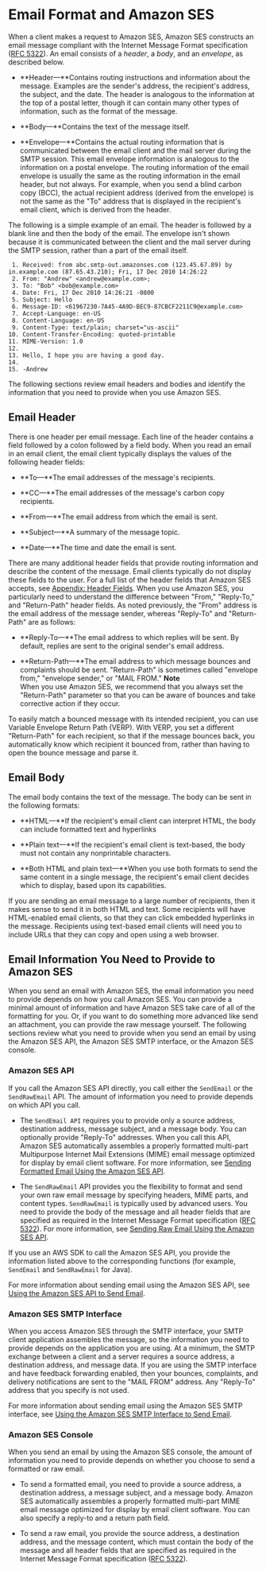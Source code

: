 # Email Format and Amazon SES<a name="email-format"></a>

When a client makes a request to Amazon SES, Amazon SES constructs an email message compliant with the Internet Message Format specification \([RFC 5322](https://www.ietf.org/rfc/rfc5322.txt)\)\. An email consists of a *header*, a *body*, and an *envelope*, as described below\.

+ **Header—**Contains routing instructions and information about the message\. Examples are the sender's address, the recipient's address, the subject, and the date\. The header is analogous to the information at the top of a postal letter, though it can contain many other types of information, such as the format of the message\. 

+ **Body—**Contains the text of the message itself\.

+ **Envelope—**Contains the actual routing information that is communicated between the email client and the mail server during the SMTP session\. This email envelope information is analogous to the information on a postal envelope\. The routing information of the email envelope is usually the same as the routing information in the email header, but not always\. For example, when you send a blind carbon copy \(BCC\), the actual recipient address \(derived from the envelope\) is not the same as the "To" address that is displayed in the recipient's email client, which is derived from the header\.

The following is a simple example of an email\. The header is followed by a blank line and then the body of the email\. The envelope isn't shown because it is communicated between the client and the mail server during the SMTP session, rather than a part of the email itself\. 

```
 1. Received: from abc.smtp-out.amazonses.com (123.45.67.89) by in.example.com (87.65.43.210); Fri, 17 Dec 2010 14:26:22
 2. From: "Andrew" <andrew@example.com>;
 3. To: "Bob" <bob@example.com>
 4. Date: Fri, 17 Dec 2010 14:26:21 -0800
 5. Subject: Hello
 6. Message-ID: <61967230-7A45-4A9D-BEC9-87CBCF2211C9@example.com>
 7. Accept-Language: en-US
 8. Content-Language: en-US
 9. Content-Type: text/plain; charset="us-ascii"
10. Content-Transfer-Encoding: quoted-printable
11. MIME-Version: 1.0
12. 
13. Hello, I hope you are having a good day.
14. 
15. -Andrew
```

The following sections review email headers and bodies and identify the information that you need to provide when you use Amazon SES\.

## Email Header<a name="email-header"></a>

There is one header per email message\. Each line of the header contains a field followed by a colon followed by a field body\. When you read an email in an email client, the email client typically displays the values of the following header fields:

+ **To—**The email addresses of the message's recipients\.

+ **CC—**The email addresses of the message's carbon copy recipients\.

+ **From—**The email address from which the email is sent\.

+ **Subject—**A summary of the message topic\.

+ **Date—**The time and date the email is sent\.

There are many additional header fields that provide routing information and describe the content of the message\. Email clients typically do not display these fields to the user\. For a full list of the header fields that Amazon SES accepts, see [Appendix: Header Fields](header-fields.md)\. When you use Amazon SES, you particularly need to understand the difference between "From," "Reply\-To," and "Return\-Path" header fields\. As noted previously, the "From" address is the email address of the message sender, whereas "Reply\-To" and "Return\-Path" are as follows:

+ **Reply\-To—**The email address to which replies will be sent\. By default, replies are sent to the original sender's email address\.

+ **Return\-Path—**The email address to which message bounces and complaints should be sent\. "Return\-Path" is sometimes called "envelope from," "envelope sender," or "MAIL FROM\."
**Note**  
When you use Amazon SES, we recommend that you always set the "Return\-Path" parameter so that you can be aware of bounces and take corrective action if they occur\.

To easily match a bounced message with its intended recipient, you can use Variable Envelope Return Path \(VERP\)\. With VERP, you set a different "Return\-Path" for each recipient, so that if the message bounces back, you automatically know which recipient it bounced from, rather than having to open the bounce message and parse it\.

## Email Body<a name="email-body"></a>

The email body contains the text of the message\. The body can be sent in the following formats:

+ **HTML—**If the recipient's email client can interpret HTML, the body can include formatted text and hyperlinks

+ **Plain text—**If the recipient's email client is text\-based, the body must not contain any nonprintable characters\.

+ **Both HTML and plain text—**When you use both formats to send the same content in a single message, the recipient's email client decides which to display, based upon its capabilities\.

If you are sending an email message to a large number of recipients, then it makes sense to send it in both HTML and text\. Some recipients will have HTML\-enabled email clients, so that they can click embedded hyperlinks in the message\. Recipients using text\-based email clients will need you to include URLs that they can copy and open using a web browser\.

## Email Information You Need to Provide to Amazon SES<a name="email-info-to-provide"></a>

When you send an email with Amazon SES, the email information you need to provide depends on how you call Amazon SES\. You can provide a minimal amount of information and have Amazon SES take care of all of the formatting for you\. Or, if you want to do something more advanced like send an attachment, you can provide the raw message yourself\. The following sections review what you need to provide when you send an email by using the Amazon SES API, the Amazon SES SMTP interface, or the Amazon SES console\.

### Amazon SES API<a name="email-info-api"></a>

If you call the Amazon SES API directly, you call either the `SendEmail` or the `SendRawEmail` API\. The amount of information you need to provide depends on which API you call\.

+ The `SendEmail API` requires you to provide only a source address, destination address, message subject, and a message body\. You can optionally provide "Reply\-To" addresses\. When you call this API, Amazon SES automatically assembles a properly formatted multi\-part Multipurpose Internet Mail Extensions \(MIME\) email message optimized for display by email client software\. For more information, see [Sending Formatted Email Using the Amazon SES API](send-email-formatted.md)\.

+ The `SendRawEmail` API provides you the flexibility to format and send your own raw email message by specifying headers, MIME parts, and content types\. `SendRawEmail` is typically used by advanced users\. You need to provide the body of the message and all header fields that are specified as required in the Internet Message Format specification \([RFC 5322](https://www.ietf.org/rfc/rfc5322.txt)\)\. For more information, see [Sending Raw Email Using the Amazon SES API](send-email-raw.md)\.

If you use an AWS SDK to call the Amazon SES API, you provide the information listed above to the corresponding functions \(for example, `SendEmail` and `SendRawEmail` for Java\)\.

For more information about sending email using the Amazon SES API, see [Using the Amazon SES API to Send Email](send-email-api.md)\.

### Amazon SES SMTP Interface<a name="email-info-smtp"></a>

When you access Amazon SES through the SMTP interface, your SMTP client application assembles the message, so the information you need to provide depends on the application you are using\. At a minimum, the SMTP exchange between a client and a server requires a source address, a destination address, and message data\. If you are using the SMTP interface and have feedback forwarding enabled, then your bounces, complaints, and delivery notifications are sent to the "MAIL FROM" address\. Any "Reply\-To" address that you specify is not used\.

For more information about sending email using the Amazon SES SMTP interface, see [Using the Amazon SES SMTP Interface to Send Email](send-email-smtp.md)\.

### Amazon SES Console<a name="email-info-console"></a>

When you send an email by using the Amazon SES console, the amount of information you need to provide depends on whether you choose to send a formatted or raw email\.

+ To send a formatted email, you need to provide a source address, a destination address, a message subject, and a message body\. Amazon SES automatically assembles a properly formatted multi\-part MIME email message optimized for display by email client software\. You can also specify a reply\-to and a return path field\.

+ To send a raw email, you provide the source address, a destination address, and the message content, which must contain the body of the message and all header fields that are specified as required in the Internet Message Format specification \([RFC 5322](https://www.ietf.org/rfc/rfc5322.txt)\)\.